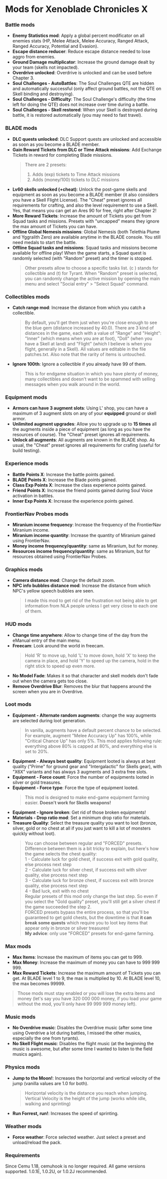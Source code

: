 # Mods for Xenoblade Chronicles X
### Battle mods

- **Enemy Statistics mod**: Apply a global percent modificator on all enemies stats (HP, Melee Attack, Melee Accuracy, Ranged Attack, Ranged Accuracy, Potential and Evasion).
- **Escape distance reducer**: Reduce escape distance needed to lose aggro from enemies.
- **Ground Damage multiplicator**: Increase the ground damage dealt by your team (skells not impacted).
- **Overdrive unlocked**: Overdrive is unlocked and can be used before Chapter 3.
- **Soul Challenges - AutoBattles**: The Soul Challenges QTE are hidden and automatically successful (only affect ground battles, not the QTE on Skell binding and destroying).
- **Soul Challenges - Difficulty**: The Soul Challenge's difficulty (the time left for doing the QTE) does not increase over time during a battle.
- **Soul Challenges - Skell restored**: When your Skell is destroyed during battle, it is restored automatically (you may need to fast travel).

### BLADE mods
- **DLC quests unlocked**: DLC Support quests are unlocked and accessible as soon as you become a BLADE member.
- **Gain Reward Tickets from DLC or Time Attack missions**: Add Exchange Tickets in reward for completing Blade missions.
    > There are 2 presets:
	> 1. Adds (exp) tickets to Time Attack missions
    > 2. Adds (money/100) tickets to DLC missions
- **Lv60 skells unlocked (+cheat)**: Unlock the post-game skells and equipment as soon as you become a BLADE member (it also considers you have a Skell Flight License). The "Cheat" preset ignores all requirements for crafting, and also the level requirement to use a Skell. Yes, that means you can get an Ares 90 for free, right after Chapter 2!
- **More Reward Tickets**: Increase the amount of Tickets you get from Squad tasks and missions. Presets with "uncapped" means they ignore the max amount of Tickets you can have.
- **Offline Global Nemesis missions**: Global Nemesis (both Telethia Plume and Yggralith Zero) are available anytime in the BLADE console. You still need medals to start the battle.
- **Offline Squad tasks and missions**: Squad tasks and missions become available for offline play! When the game starts, a Squad quest is randomly selected (with "Random" preset) and the timer is stopped.
    > Other presets allow to choose a specific tasks list.  (c ) stands for collectible and (t) for Tyrant.
    > When "Random" preset is selected, you can randomly change the active mission by opening the main menu and select "Social entry" > "Select Squad" command.

### Collectibles mods
- **Catch range mod**: Increase the distance from which you catch a collectible.
   > By default, you'll get them just when you're close enough to see the blue gem (distance increased by 40.0). There are 3 kind of distances in the game, each with a value of "Range" and "Height": "Inner" (which means when you are at foot), "Doll" (when you have a Skell at land) and "Flight" (which I believe is when you flight, generally in a Skell). All values are editable in the file patches.txt. Also note that the rarity of items is untouched.
- **Ignore 100th**: Ignore a collectible if you already have 99 of them.
  > This is for endgame situation in which you have plenty of money, many collectibles and doesn't want to be spammed with selling messages when you walk around in the world.

### Equipment mods
- **Armors can have 3 augment slots**: Using L' shop, you can have a maximum of 3 augment slots on any of your **equipped** ground or skell armor.
- **Unlimited augment upgrades**: Allow you to upgrade up to **15 times** all the augments inside a piece of equipment (as long as you have the resources of course). The "Cheat" preset ignores all requirements.
- **Unlock all augments**: All augments are known in the BLADE shop. As usual, the "Cheat" preset ignores all requirements for crafing (useful for build testing).

### Experience mods
- **Battle Points X**: Increase the battle points gained.
- **BLADE Points X**: Increase the Blade points gained.
- **Class Exp Points X**: Increase the class experience points gained.
- **Friend Points X**: Increase the friend points gained during Soul Voice activation in battles.
- **Inner Exp Points X**: Increase the experience points gained.

### FrontierNav Probes mods
- **Miranium income frequency**: Increase the frequency of the FrontierNav Miranium income.
- **Miranium income quantity**: Increase the quantity of Miranium gained using FrontierNav.
- **Money income frequency/quantity**: same as Miranium, but for money.
- **Resources income frequency/quantity**: same as Miranium, but for resources obtained using FrontierNav Probes.

### Graphics mods
- **Camera distance mod**: Change the default zoom.
- **NPC info bubbles distance mod**: Increase the distance from which NPC's yellow speech bubbles are seen.
    > I made this mod to get rid of the frustration not being able to get information from NLA people unless I get very close to each one of them.

### HUD mods
- **Change time anywhere**: Allow to change time of the day from the eManual entry of the main menu.
- **Freecam**: Look around the world in freecam. 
    >Hold 'R' to move up, hold 'L' to move down, hold 'X' to keep the camera in place, and hold 'Y' to speed up the camera, hold in the right stick to speed up even more.
- **No Model Fade**: Makes it so that character and skell models don't fade out when the camera gets too close.
- **Remove Overdrive Blur**: Removes the blur that happens around the screen when you are in Overdrive.

### Loot mods
- **Equipment - Alternate random augments**: change the way augments are selected during loot generation.
	> In vanilla, augments have a default percent chance to be selected. For example, augment "Melee Accuracy Up" has 100%, while "Critical Chance Up" has only 5%.
	> This mod applies following rule: everything above 80% is capped at 80%, and everything else is set to 20%.
- **Equipment - Always best quality**: Equipment looted is always at best quality ("Prime" for ground gear and "Intergalactic" for Skells gear), with "X6X" variants and has always 3 augments and 3 extra free slots.
- **Equipment - Force count**: Force the number of equipments looted in silver or gold treasures.
- **Equipment - Force type**: Force the type of equipment looted.
    > This mod is designed to make end-game equipment farming easier. **Doesn't work for Skells weapons!**
- **Equipment - Ignore broken**: Get rid of those broken equipments!
- **Materials - Drop ratio mod**: Set a minimum drop ratio for materials.
- **Treasure Quality**: Select the treasure quality you want to loot (bronze, silver, gold or no chest at all if you just want to kill a lot of monsters quickly without loot).    
    > You can choose between regular and "FORCED" presets. Difference between them is a bit tricky to explain, but here's how the game selects the chest quality:    
    > 1 - Calculate luck for gold chest, if success exit with gold quality, else process next step    
    > 2 - Calculate luck for silver chest, if success exit with silver quality, else process next step    
    > 3 - Calculate luck for bronze chest, if success exit with bronze quality, else process next step    
    > 4 - Bad luck, exit with no chest    
    > Regular presets of this mod only change the last step. So even if you select the "Gold quality" preset, you'll still get a silver chest if the game succeeded the step 2.    
    > FORCED presets bypass the entire process, so that you'll be guaranteed to get gold chests, but the downtime is that **it can break some quests** which require you to loot key items that appear only in bronze or silver treasures!    
    > **My advice**: only use "FORCED" presets for end-game farming.

### Max mods
- **Max Items**: Increase the maximum of items you can get to 999.
- **Max Money**: Increase the maximum of money you can have to 999 999 999.
- **Max Reward Tickets**: Increase the maximum amount of Tickets you can get. At BLADE level 1 to 9, the max is multiplied by 10. At BLADE level 10, the max becomes 99999.
> Those mods must stay enabled or you will lose the extra items and money (let's say you have 320 000 000 money, if you load your game without the mod, you'll only have 99 999 999 money left).

### Music mods
- **No Overdrive music**: Disables the Overdrive music (after some time using Overdrive a lot during battles, I missed the other musics, especially the one from tyrants).
- **No Skell Flight music**: Disables the flight music (at the beginning the music is awesome, but after some time I wanted to listen to the field musics again).

### Physics mods
- **Jump to the Moon!**: Increases the horizontal and vertical velocity of the jump (vanilla values are 1.0 for both).
	> Horizontal velocity is the distance you reach when jumping.
	> Vertical Velocity is the height of the jump (works while idle, walking and sprinting)
- **Run Forrest, run!**: Increases the speed of sprinting.

### Weather mods
- **Force weather**: Force selected weather. Just select a preset and unload/reload the pack.

### Requirements
Since Cemu 1.18, cemuhook is no longer required. All game versions supported. 1.0.1E, 1.0.2U, or 1.0.2J recommended.
